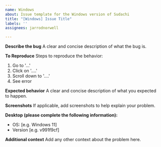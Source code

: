 ```yaml
---
name: Windows
about: Issue template for the Windows version of Sudachi
title: "[Windows] Issue Title"
labels: ''
assignees: jarrodnorwell

---
```


**Describe the bug**
A clear and concise description of what the bug is.

**To Reproduce**
Steps to reproduce the behavior:
1. Go to '...'
2. Click on '....'
3. Scroll down to '....'
4. See error

**Expected behavior**
A clear and concise description of what you expected to happen.

**Screenshots**
If applicable, add screenshots to help explain your problem.

**Desktop (please complete the following information):**
 - OS: [e.g. Windows 11]
 - Version [e.g. v991f9cf]

**Additional context**
Add any other context about the problem here.
